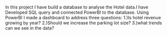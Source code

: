 In this project I have build a database to analyse the Hotel data.I have Developed SQL query and connected PowerBI to the database. Using PowerBI I made a dashboard to address three questions: 1.)Is hotel revenue growing by year? 2.)Should we increase the parking lot size? 3.)what trends can we see in the data?
